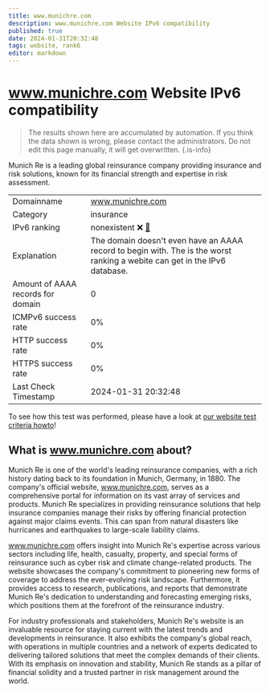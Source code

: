 ```yaml
---
title: www.munichre.com
description: www.munichre.com Website IPv6 compatibility
published: true
date: 2024-01-31T20:32:48
tags: website, rank6
editor: markdown
---
```


# www.munichre.com Website IPv6 compatibility

> The results shown here are accumulated by automation. If you think the data shown is wrong, please contact the administrators. 
> Do not edit this page manually, it will get overwritten.
{.is-info}

Munich Re is a leading global reinsurance company providing insurance and risk solutions, known for its financial strength and expertise in risk assessment.


|   |   |
| - | - |
| Domainname | www.munichre.com
| Category | insurance |
| IPv6 ranking | nonexistent :x: [🔗](/howto/ranking) |
| Explanation | The domain doesn't even have an AAAA record to begin with. The is the worst ranking a webite can get in the IPv6 database. |
| Amount of AAAA records for domain | 0 |
| ICMPv6 success rate | 0%|
| HTTP success rate | 0% |
| HTTPS success rate | 0% |
| Last Check Timestamp | 2024-01-31 20:32:48 |

To see how this test was performed, please have a look at [our website test criteria howto](/howto/testcriteria/website)!


## What is www.munichre.com about?
Munich Re is one of the world's leading reinsurance companies, with a rich history dating back to its foundation in Munich, Germany, in 1880. The company's official website, www.munichre.com, serves as a comprehensive portal for information on its vast array of services and products. Munich Re specializes in providing reinsurance solutions that help insurance companies manage their risks by offering financial protection against major claims events. This can span from natural disasters like hurricanes and earthquakes to large-scale liability claims.

www.munichre.com offers insight into Munich Re's expertise across various sectors including life, health, casualty, property, and special forms of reinsurance such as cyber risk and climate change-related products. The website showcases the company's commitment to pioneering new forms of coverage to address the ever-evolving risk landscape. Furthermore, it provides access to research, publications, and reports that demonstrate Munich Re's dedication to understanding and forecasting emerging risks, which positions them at the forefront of the reinsurance industry.

For industry professionals and stakeholders, Munich Re's website is an invaluable resource for staying current with the latest trends and developments in reinsurance. It also exhibits the company's global reach, with operations in multiple countries and a network of experts dedicated to delivering tailored solutions that meet the complex demands of their clients. With its emphasis on innovation and stability, Munich Re stands as a pillar of financial solidity and a trusted partner in risk management around the world.


